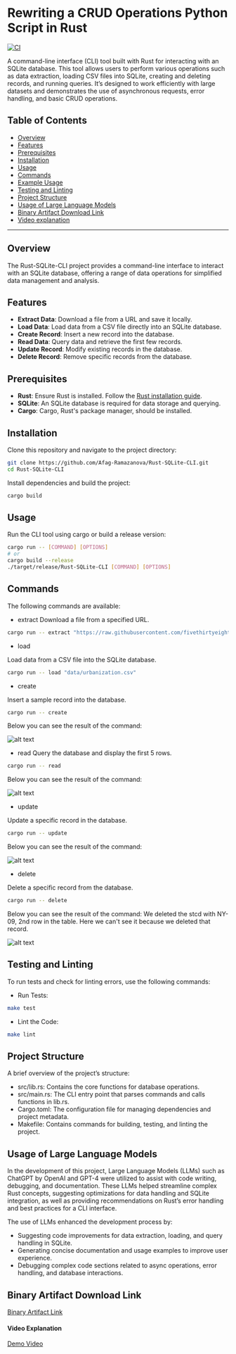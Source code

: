 # Rewriting a CRUD Operations Python Script in Rust

[![CI](https://github.com/nogibjj/AfagR_individual_project2/actions/workflows/CI.yml/badge.svg)](https://github.com/nogibjj/AfagR_individual_project2/actions/workflows/CI.yml)

A command-line interface (CLI) tool built with Rust for interacting with an SQLite database. This tool allows users to perform various operations such as data extraction, loading CSV files into SQLite, creating and deleting records, and running queries. It’s designed to work efficiently with large datasets and demonstrates the use of asynchronous requests, error handling, and basic CRUD operations.

## Table of Contents
- [Overview](#overview)
- [Features](#features)
- [Prerequisites](#prerequisites)
- [Installation](#installation)
- [Usage](#usage)
- [Commands](#commands)
- [Example Usage](#example-usage)
- [Testing and Linting](#testing-and-linting)
- [Project Structure](#project-structure)
- [Usage of Large Language Models](#usage-of-large-language-models)
- [Binary Artifact Download Link](#binary-artifact-download-link)
- [Video explanation](#video-explanation)

---

## Overview
The Rust-SQLite-CLI project provides a command-line interface to interact with an SQLite database, offering a range of data operations for simplified data management and analysis.

## Features
- **Extract Data**: Download a file from a URL and save it locally.
- **Load Data**: Load data from a CSV file directly into an SQLite database.
- **Create Record**: Insert a new record into the database.
- **Read Data**: Query data and retrieve the first few records.
- **Update Record**: Modify existing records in the database.
- **Delete Record**: Remove specific records from the database.

## Prerequisites
- **Rust**: Ensure Rust is installed. Follow the [Rust installation guide](https://www.rust-lang.org/tools/install).
- **SQLite**: An SQLite database is required for data storage and querying.
- **Cargo**: Cargo, Rust's package manager, should be installed.

## Installation
Clone this repository and navigate to the project directory:

```bash
git clone https://github.com/Afag-Ramazanova/Rust-SQLite-CLI.git
cd Rust-SQLite-CLI 
```
Install dependencies and build the project:

```bash 
cargo build
``` 

## Usage
Run the CLI tool using cargo or build a release version:

``` bash 
cargo run -- [COMMAND] [OPTIONS]
# or
cargo build --release
./target/release/Rust-SQLite-CLI [COMMAND] [OPTIONS]
```

## Commands

The following commands are available:

- extract
Download a file from a specified URL.

``` bash
cargo run -- extract "https://raw.githubusercontent.com/fivethirtyeight/data/refs/heads/master/district-urbanization-index-2022/urbanization-index-2022.csv"  "data/urbanization.csv"
```

- load

Load data from a CSV file into the SQLite database.
``` bash 
cargo run -- load "data/urbanization.csv"
```


- create

Insert a sample record into the database.
``` bash 
cargo run -- create
``` 
Below you can see the result of the command: 

![alt text](create.png)

- read
Query the database and display the first 5 rows.
``` bash 
cargo run -- read
```
Below you can see the result of the command: 

![alt text](read.png)

- update

Update a specific record in the database.

``` bash
cargo run -- update
```

Below you can see the result of the command: 

![alt text](update.png)

- delete

Delete a specific record from the database.
``` bash 
cargo run -- delete 
``` 
Below you can see the result of the command: We deleted the stcd with NY-09, 2nd row in the table. Here we can't see it because we deleted that record. 

![alt text](delete&read.png)
## Testing and Linting
To run tests and check for linting errors, use the following commands:

- Run Tests:
``` bash 
make test
```

- Lint the Code:
``` bash 
make lint
``` 

## Project Structure

A brief overview of the project’s structure:

- src/lib.rs: Contains the core functions for database operations.
- src/main.rs: The CLI entry point that parses commands and calls functions in lib.rs.
- Cargo.toml: The configuration file for managing dependencies and project metadata.
- Makefile: Contains commands for building, testing, and linting the project.

## Usage of Large Language Models

In the development of this project, Large Language Models (LLMs) such as ChatGPT by OpenAI and GPT-4 were utilized to assist with code writing, debugging, and documentation. These LLMs helped streamline complex Rust concepts, suggesting optimizations for data handling and SQLite integration, as well as providing recommendations on Rust’s error handling and best practices for a CLI interface.

The use of LLMs enhanced the development process by:

- Suggesting code improvements for data extraction, loading, and query handling in SQLite.
- Generating concise documentation and usage examples to improve user experience.
- Debugging complex code sections related to async operations, error handling, and database interactions.

## Binary Artifact Download Link

[Binary Artifact Link](https://github.com/nogibjj/AfagR_individual_project2/actions/runs/11566491095/artifacts/2115575219)

#### Video Explanation

[Demo Video](https://youtu.be/EF3zQbRUkVs)